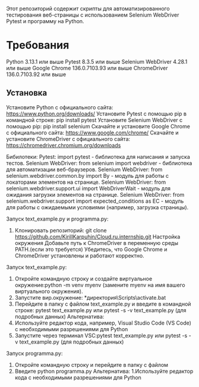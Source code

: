 Этот репозиторий содержит скрипты для автоматизированного тестирования веб-страницы с использованием Selenium WebDriver Pytest и программу на Python.

# Требования
Python 3.13.1 или выше
Pytest 8.3.5 или выше
Selenium WebDriver 4.28.1 или выше
Google Chrome 136.0.7103.93 или выше
ChromeDriver 136.0.7103.92 или выше

## Установка
Установите Python с официального сайта: https://www.python.org/downloads/
Установите Pytest с помощью pip в командной строке: pip install pytest
Установите Selenium WebDriver с помощью pip: pip install selenium
Скачайте и установите Google Chrome с официального сайта: https://www.google.com/chrome/
Скачайте и установите ChromeDriver с официального сайта: https://chromedriver.chromium.org/downloads

Бибилотеки: 
Pytest: import pytest - библиотека для написания и запуска тестов.
Selenium WebDriver: from selenium import webdriver - библиотека для автоматизации веб-браузеров.
Selenium WebDriver: from selenium.webdriver.common.by import By - модуль для работы с локаторами элементов на странице.
Selenium WebDriver: from selenium.webdriver.support.ui import WebDriverWait - модуль для ожидания загрузки элементов на странице.
Selenium WebDriver: from selenium.webdriver.support import expected_conditions as EC - модуль для работы с ожидаемыми условиями (например, загрузка страницы).

Запуск text_example.py и programma.py:
1. Клонировать репозиторий: git clone https://github.com/KirillKarpuhin/Cloud.ru.internship.git
Настройка окружения
Добавьте путь к ChromeDriver в переменную среды PATH.(если это требуется)
Убедитесь, что Google Chrome и ChromeDriver установлены и работают корректно.

Запуск text_example.py: 
1. Откройте командную строку и создайте виртуальное окружение:python -m venv myenv (замените myenv на имя вашего виртуального окружения).
2. Запустите вир.окружение: *директория\Scripts\activate.bat
3. Перейдите в папку с файлом text_example.py и введите в командной строке: pytest text_example.py или pytest -s -v text_example.py (для подробных данных)
Альтернатива: 
1. Используйте редактор кода, например, Visual Studio Code (VS Code) с необходимыми разрешениями для Python
2. Запустите через терминал VSC:pytest text_example.py или pytest -s -v text_example.py (для подробных данных)

Запуск programma.py: 
1. Откройте командную строку и перейдите в папку с файлом
2. Введите python programma.py
Альтернатива:
1.Используйте редактор кода с необходимыми разрешениями для Python

